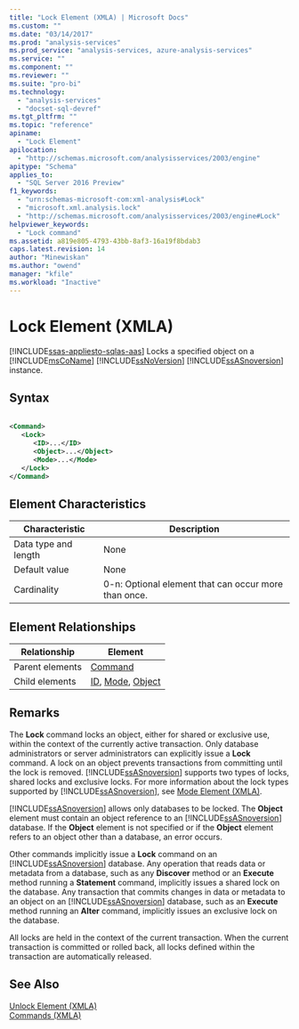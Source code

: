 ```yaml
---
title: "Lock Element (XMLA) | Microsoft Docs"
ms.custom: ""
ms.date: "03/14/2017"
ms.prod: "analysis-services"
ms.prod_service: "analysis-services, azure-analysis-services"
ms.service: ""
ms.component: ""
ms.reviewer: ""
ms.suite: "pro-bi"
ms.technology: 
  - "analysis-services"
  - "docset-sql-devref"
ms.tgt_pltfrm: ""
ms.topic: "reference"
apiname: 
  - "Lock Element"
apilocation: 
  - "http://schemas.microsoft.com/analysisservices/2003/engine"
apitype: "Schema"
applies_to: 
  - "SQL Server 2016 Preview"
f1_keywords: 
  - "urn:schemas-microsoft-com:xml-analysis#Lock"
  - "microsoft.xml.analysis.lock"
  - "http://schemas.microsoft.com/analysisservices/2003/engine#Lock"
helpviewer_keywords: 
  - "Lock command"
ms.assetid: a819e805-4793-43bb-8af3-16a19f8bdab3
caps.latest.revision: 14
author: "Minewiskan"
ms.author: "owend"
manager: "kfile"
ms.workload: "Inactive"
---
```

# Lock Element (XMLA)
[!INCLUDE[ssas-appliesto-sqlas-aas](../../../includes/ssas-appliesto-sqlas-aas.md)]
  Locks a specified object on a [!INCLUDE[msCoName](../../../includes/msconame-md.md)] [!INCLUDE[ssNoVersion](../../../includes/ssnoversion-md.md)] [!INCLUDE[ssASnoversion](../../../includes/ssasnoversion-md.md)] instance.  
  
## Syntax  
  
```xml  
  
<Command>  
   <Lock>  
      <ID>...</ID>  
      <Object>...</Object>  
      <Mode>...</Mode>  
   </Lock>  
</Command>  
```  
  
## Element Characteristics  
  
|Characteristic|Description|  
|--------------------|-----------------|  
|Data type and length|None|  
|Default value|None|  
|Cardinality|0-n: Optional element that can occur more than once.|  
  
## Element Relationships  
  
|Relationship|Element|  
|------------------|-------------|  
|Parent elements|[Command](../../../analysis-services/xmla/xml-elements-properties/command-element-xmla.md)|  
|Child elements|[ID](../../../analysis-services/xmla/xml-elements-properties/id-element-xmla.md), [Mode](../../../analysis-services/xmla/xml-elements-properties/mode-element-xmla.md), [Object](../../../analysis-services/xmla/xml-elements-properties/object-element-xmla.md)|  
  
## Remarks  
 The **Lock** command locks an object, either for shared or exclusive use, within the context of the currently active transaction. Only database administrators or server administrators can explicitly issue a **Lock** command. A lock on an object prevents transactions from committing until the lock is removed. [!INCLUDE[ssASnoversion](../../../includes/ssasnoversion-md.md)] supports two types of locks, shared locks and exclusive locks. For more information about the lock types supported by [!INCLUDE[ssASnoversion](../../../includes/ssasnoversion-md.md)], see [Mode Element &#40;XMLA&#41;](../../../analysis-services/xmla/xml-elements-properties/mode-element-xmla.md).  
  
 [!INCLUDE[ssASnoversion](../../../includes/ssasnoversion-md.md)] allows only databases to be locked. The **Object** element must contain an object reference to an [!INCLUDE[ssASnoversion](../../../includes/ssasnoversion-md.md)] database. If the **Object** element is not specified or if the **Object** element refers to an object other than a database, an error occurs.  
  
 Other commands implicitly issue a **Lock** command on an [!INCLUDE[ssASnoversion](../../../includes/ssasnoversion-md.md)] database. Any operation that reads data or metadata from a database, such as any **Discover** method or an **Execute** method running a **Statement** command, implicitly issues a shared lock on the database. Any transaction that commits changes in data or metadata to an object on an [!INCLUDE[ssASnoversion](../../../includes/ssasnoversion-md.md)] database, such as an **Execute** method running an **Alter** command, implicitly issues an exclusive lock on the database.  
  
 All locks are held in the context of the current transaction. When the current transaction is committed or rolled back, all locks defined within the transaction are automatically released.  
  
## See Also  
 [Unlock Element &#40;XMLA&#41;](../../../analysis-services/xmla/xml-elements-commands/unlock-element-xmla.md)   
 [Commands &#40;XMLA&#41;](../../../analysis-services/xmla/xml-elements-commands/xml-elements-commands.md)  
  
  
